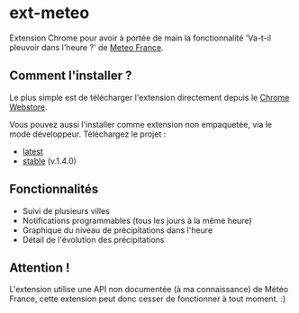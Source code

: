 ext-meteo
==

Extension Chrome pour avoir à portée de main la fonctionnalité 'Va-t-il pleuvoir dans l'heure ?' de [Meteo France](http://www.meteofrance.com/).

Comment l'installer ?
--

Le plus simple est de télécharger l'extension directement depuis le [Chrome Webstore](https://chrome.google.com/webstore/detail/pluie-dans-lheure/nnpkmpjhobmndlchjdahkjgdodlfikce).

Vous pouvez aussi l'installer comme extension non empaquetée, via le mode développeur. 
Téléchargez le projet :
- [latest](https://github.com/liorzoue/ext-meteo/archive/master.zip)
- [stable](https://github.com/liorzoue/ext-meteo/archive/1.4.0.zip) (v.1.4.0)

Fonctionnalités
--

- Suivi de plusieurs villes
- Notifications programmables (tous les jours à la même heure)
- Graphique du niveau de précipitations dans l'heure
- Détail de l'évolution des précipitations

Attention !
--

L'extension utilise une API non documentée (à ma connaissance) de Météo France, cette extension peut donc cesser de fonctionner à tout moment. :)
